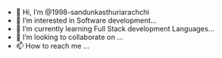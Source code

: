 - 👋 Hi, I’m @1998-sandunkasthuriarachchi
- 👀 I’m interested in Software development...
- 🌱 I’m currently learning Full Stack development Languages...
- 💞️ I’m looking to collaborate on ...
- 📫 How to reach me ...

<!---
1998-sandunkasthuriarachchi/1998-sandunkasthuriarachchi is a ✨ special ✨ repository because its `README.md` (this file) appears on your GitHub profile.
You can click the Preview link to take a look at your changes.
--->
